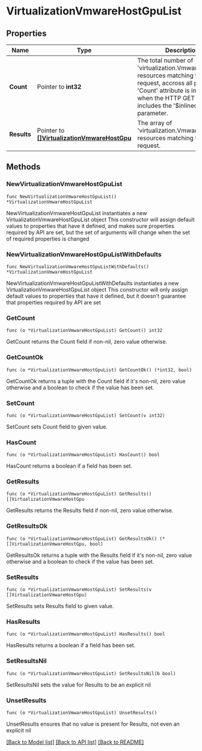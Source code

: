 # VirtualizationVmwareHostGpuList

## Properties

Name | Type | Description | Notes
------------ | ------------- | ------------- | -------------
**Count** | Pointer to **int32** | The total number of &#39;virtualization.VmwareHostGpu&#39; resources matching the request, accross all pages. The &#39;Count&#39; attribute is included when the HTTP GET request includes the &#39;$inlinecount&#39; parameter. | [optional] 
**Results** | Pointer to [**[]VirtualizationVmwareHostGpu**](VirtualizationVmwareHostGpu.md) | The array of &#39;virtualization.VmwareHostGpu&#39; resources matching the request. | [optional] 

## Methods

### NewVirtualizationVmwareHostGpuList

`func NewVirtualizationVmwareHostGpuList() *VirtualizationVmwareHostGpuList`

NewVirtualizationVmwareHostGpuList instantiates a new VirtualizationVmwareHostGpuList object
This constructor will assign default values to properties that have it defined,
and makes sure properties required by API are set, but the set of arguments
will change when the set of required properties is changed

### NewVirtualizationVmwareHostGpuListWithDefaults

`func NewVirtualizationVmwareHostGpuListWithDefaults() *VirtualizationVmwareHostGpuList`

NewVirtualizationVmwareHostGpuListWithDefaults instantiates a new VirtualizationVmwareHostGpuList object
This constructor will only assign default values to properties that have it defined,
but it doesn't guarantee that properties required by API are set

### GetCount

`func (o *VirtualizationVmwareHostGpuList) GetCount() int32`

GetCount returns the Count field if non-nil, zero value otherwise.

### GetCountOk

`func (o *VirtualizationVmwareHostGpuList) GetCountOk() (*int32, bool)`

GetCountOk returns a tuple with the Count field if it's non-nil, zero value otherwise
and a boolean to check if the value has been set.

### SetCount

`func (o *VirtualizationVmwareHostGpuList) SetCount(v int32)`

SetCount sets Count field to given value.

### HasCount

`func (o *VirtualizationVmwareHostGpuList) HasCount() bool`

HasCount returns a boolean if a field has been set.

### GetResults

`func (o *VirtualizationVmwareHostGpuList) GetResults() []VirtualizationVmwareHostGpu`

GetResults returns the Results field if non-nil, zero value otherwise.

### GetResultsOk

`func (o *VirtualizationVmwareHostGpuList) GetResultsOk() (*[]VirtualizationVmwareHostGpu, bool)`

GetResultsOk returns a tuple with the Results field if it's non-nil, zero value otherwise
and a boolean to check if the value has been set.

### SetResults

`func (o *VirtualizationVmwareHostGpuList) SetResults(v []VirtualizationVmwareHostGpu)`

SetResults sets Results field to given value.

### HasResults

`func (o *VirtualizationVmwareHostGpuList) HasResults() bool`

HasResults returns a boolean if a field has been set.

### SetResultsNil

`func (o *VirtualizationVmwareHostGpuList) SetResultsNil(b bool)`

 SetResultsNil sets the value for Results to be an explicit nil

### UnsetResults
`func (o *VirtualizationVmwareHostGpuList) UnsetResults()`

UnsetResults ensures that no value is present for Results, not even an explicit nil

[[Back to Model list]](../README.md#documentation-for-models) [[Back to API list]](../README.md#documentation-for-api-endpoints) [[Back to README]](../README.md)


